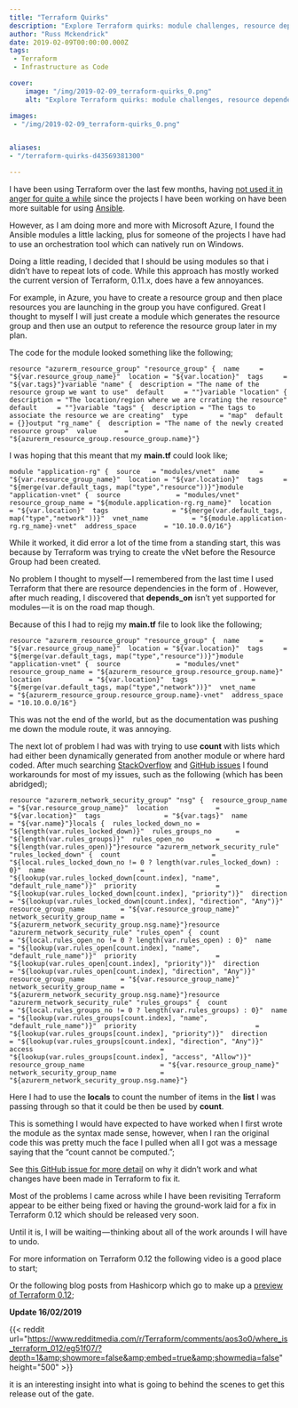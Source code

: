 ```yaml
---
title: "Terraform Quirks"
description: "Explore Terraform quirks: module challenges, resource dependencies, and count/list workarounds."
author: "Russ Mckendrick"
date: 2019-02-09T00:00:00.000Z
tags:
 - Terraform
 - Infrastructure as Code

cover:
    image: "/img/2019-02-09_terraform-quirks_0.png" 
    alt: "Explore Terraform quirks: module challenges, resource dependencies, and count/list workarounds."

images:
 - "/img/2019-02-09_terraform-quirks_0.png"


aliases:
- "/terraform-quirks-d43569381300"

---
```


I have been using Terraform over the last few months, having [not used it in anger for quite a while](https://mediaglasses.blog/2015/07/19/terraform-azure/) since the projects I have been working on have been more suitable for using [Ansible](https://www.packtpub.com/virtualization-and-cloud/learn-ansible).

However, as I am doing more and more with Microsoft Azure, I found the Ansible modules a little lacking, plus for someone of the projects I have had to use an orchestration tool which can natively run on Windows.

Doing a little reading, I decided that I should be using modules so that i didn’t have to repeat lots of code. While this approach has mostly worked the current version of Terraform, 0.11.x, does have a few annoyances.

For example, in Azure, you have to create a resource group and then place resources you are launching in the group you have configured. Great I thought to myself I will just create a module which generates the resource group and then use an output to reference the resource group later in my plan.

The code for the module looked something like the following;

```
resource "azurerm_resource_group" "resource_group" {  name     = "${var.resource_group_name}"  location = "${var.location}"  tags     = "${var.tags}"}variable "name" {  description = "The name of the resource group we want to use"  default     = ""}variable "location" {  description = "The location/region where we are crrating the resource"  default     = ""}variable "tags" {  description = "The tags to associate the resource we are creating"  type        = "map"  default     = {}}output "rg_name" {  description = "The name of the newly created resource group"  value       = "${azurerm_resource_group.resource_group.name}"}
```

I was hoping that this meant that my **main.tf** could look like;

```
module "application-rg" {  source   = "modules/vnet"  name     = "${var.resource_group_name}"  location = "${var.location}"  tags     = "${merge(var.default_tags, map("type","resource"))}"}module "application-vnet" {  source              = "modules/vnet"  resource_group_name = "${module.application-rg.rg_name}"  location            = "${var.location}"  tags                = "${merge(var.default_tags, map("type","network"))}"  vnet_name           = "${module.application-rg.rg_name}-vnet"  address_space       = "10.10.0.0/16"}
```

While it worked, it did error a lot of the time from a standing start, this was because by Terraform was trying to create the vNet before the Resource Group had been created.

No problem I thought to myself — I remembered from the last time I used Terraform that there are resource dependencies in the form of . However, after much reading, I discovered that **depends_on** isn’t yet supported for modules — it is on the road map though.

Because of this I had to rejig my **main.tf** file to look like the following;

```
resource "azurerm_resource_group" "resource_group" {  name     = "${var.resource_group_name}"  location = "${var.location}"  tags     = "${merge(var.default_tags, map("type","resource"))}"}module "application-vnet" {  source              = "modules/vnet"  resource_group_name = "${azurerm_resource_group.resource_group.name}"  location            = "${var.location}"  tags                = "${merge(var.default_tags, map("type","network"))}"  vnet_name           = "${azurerm_resource_group.resource_group.name}-vnet"  address_space       = "10.10.0.0/16"}
```

This was not the end of the world, but as the documentation was pushing me down the module route, it was annoying.

The next lot of problem I had was with trying to use **count** with lists which had either been dynamically generated from another module or where hard coded. After much searching [StackOverflow](https://stackoverflow.com/questions/tagged/terraform) and [GitHub issues](https://github.com/hashicorp/terraform/issues/) I found workarounds for most of my issues, such as the following (which has been abridged);

```
resource "azurerm_network_security_group" "nsg" {  resource_group_name = "${var.resource_group_name}"  location            = "${var.location}"  tags                = "${var.tags}"  name                = "${var.name}"}locals {  rules_locked_down_no = "${length(var.rules_locked_down)}"  rules_groups_no      = "${length(var.rules_groups)}"  rules_open_no        = "${length(var.rules_open)}"}resource "azurerm_network_security_rule" "rules_locked_down" {  count                       = "${local.rules_locked_down_no != 0 ? length(var.rules_locked_down) : 0}"  name                        = "${lookup(var.rules_locked_down[count.index], "name", "default_rule_name")}"  priority                    = "${lookup(var.rules_locked_down[count.index], "priority")}"  direction                   = "${lookup(var.rules_locked_down[count.index], "direction", "Any")}"  resource_group_name         = "${var.resource_group_name}"  network_security_group_name = "${azurerm_network_security_group.nsg.name}"}resource "azurerm_network_security_rule" "rules_open" {  count                       = "${local.rules_open_no != 0 ? length(var.rules_open) : 0}"  name                        = "${lookup(var.rules_open[count.index], "name", "default_rule_name")}"  priority                    = "${lookup(var.rules_open[count.index], "priority")}"  direction                   = "${lookup(var.rules_open[count.index], "direction", "Any")}"  resource_group_name         = "${var.resource_group_name}"  network_security_group_name = "${azurerm_network_security_group.nsg.name}"}resource "azurerm_network_security_rule" "rules_groups" {  count                                 = "${local.rules_groups_no != 0 ? length(var.rules_groups) : 0}"  name                                  = "${lookup(var.rules_groups[count.index], "name", "default_rule_name")}"  priority                              = "${lookup(var.rules_groups[count.index], "priority")}"  direction                             = "${lookup(var.rules_groups[count.index], "direction", "Any")}"  access                                = "${lookup(var.rules_groups[count.index], "access", "Allow")}"  resource_group_name                   = "${var.resource_group_name}"  network_security_group_name           = "${azurerm_network_security_group.nsg.name}"}
```

Here I had to use the **locals** to count the number of items in the **list** I was passing through so that it could be then be used by **count**.

This is something I would have expected to have worked when I first wrote the module as the syntax made sense, however, when I ran the original code this was pretty much the face I pulled when all I got was a message saying that the “count cannot be computed.”;

See [this GitHub issue for more detail](https://github.com/hashicorp/terraform/issues/18157) on why it didn’t work and what changes have been made in Terraform to fix it.

Most of the problems I came across while I have been revisiting Terraform appear to be either being fixed or having the ground-work laid for a fix in Terraform 0.12 which should be released very soon.

Until it is, I will be waiting — thinking about all of the work arounds I will have to undo.

For more information on Terraform 0.12 the following video is a good place to start;

Or the following blog posts from Hashicorp which go to make up a [preview of Terraform 0.12](https://www.hashicorp.com/blog/terraform-0-1-2-preview);

**Update 16/02/2019**

{{< reddit url="https://www.redditmedia.com/r/Terraform/comments/aos3o0/where_is_terraform_012/eg51f07/?depth=1&amp;showmore=false&amp;embed=true&amp;showmedia=false" height="500" >}}

it is an interesting insight into what is going to behind the scenes to get this release out of the gate.